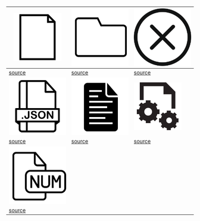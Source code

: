 | ![image](file.png) | ![image](folder.png) | ![image](void.png) |
|---|---|---|
| [source](https://freeicons.io/essential-web-1/file-blank-paper-page-document-icon-40234) | [source](https://freeicons.io/documents-icons-2/icon-folder-icon-7515) | [source](https://freeicons.io/test/cancel-circle-close-delete-icon-730) | 
| ![image](json.png) | ![image](log.png) | ![image](metadata.png) |
| [source](https://freeicons.io/format-file/json-file-format-extension-document-icon-98126) | [source](https://freeicons.io/test/icon-document-text-icon-7325#) | [source](https://freeicons.io/free-setting-and-configuration-icons/data-icon-9598) |
| ![image](numpy.png) | | |
| [source](https://freeicons.io/file-types-icons/icon-document-file-numbers-icon-6945#) | | |